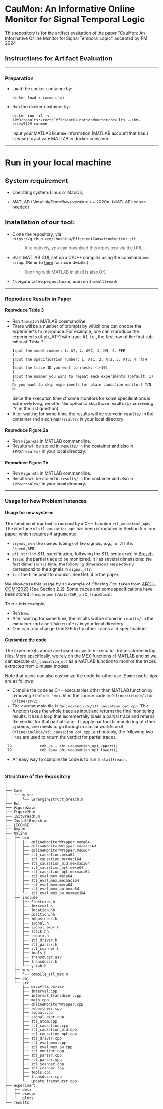 # CauMon: An Informative Online Monitor for Signal Temporal Logic

This repository is for the artifact evaluation of the paper "CauMon: An Informative Online Monitor for Signal Temporal Logic", accepted by FM 2024.

## Instructions for Artifact Evaluation

***
### Preparation
- Load the docker container by:

  `docker load < caumon.tar`

- Run the docker container by:

  `docker run -it -v $PWD/results:/root/EfficientCausationMonitor/results --shm-size=512M caumon`

  Input your MATLAB license information (MATLAB account that has a license) to activate MATLAB in docker container. 


***
# Run in your local machine

## System requirement

- Operating system: Linux or MacOS;

- MATLAB (Simulink/Stateflow) version: >= 2020a. (MATLAB license needed)

## Installation of our tool:

- Clone the repository, via `https://github.com/choshina/EfficientCausationMonitor.git`
  
  > Alternatively, you can download this repository via the URL: .

- Start MATLAB GUI, set up a C/C++ compiler using the command `mex -setup`. (Refer to [here](https://www.mathworks.com/help/matlab/matlab_external/changing-default-compiler.html) for more details.)
  > Running with MATLAB in shell is also OK. 
  
- Navigate to the project home, and run `InstallBreach`



***
### Reproduce Results in Paper

#### Reproduce Table 3

- Run `Table3` in MATLAB commandline.
- There will be a number of prompts by which one can choose the experiments to reproduce. For example, one can reproduce the experiments of phi_AT^1 with trace #1, i.e., the first row of the first sub-table of Table 3:
  ```
  Input the model number: 1. AT, 2. AFC, 3. NN, 4. FFR
  1
  Input the specification number: 1. AT1, 2. AT2, 3. AT3, 4. AT4
  1
  Input the trace ID you want to check: (1~10)
  1
  Input the number you want to repeat each experiments (Default: 1)
  5
  Do you want to skip experiments for plain causation monitor? Y/N
  N
  ```
  Since the execution time of some monitors for some specifications is extremely long, we offer the option to skip those results (by answering 'Y' in the last question).
- After waiting for some time, the results will be stored in `results/` in the container and also `$PWD/results/` in your local directory

#### Reproduce Figure 2a

- Run `Figure2a` in MATLAB commandline.
- Results will be stored in `results/` in the container and also in `$PWD/results/` in your local directory.

#### Reproduce Figure 2b

- Run `Figure2a` in MATLAB commandline.
- Results will be stored in `results/` in the container and also in `$PWD/results/` in your local directory.

***
### Usage for New Problem Instances

#### Usage for new systems

The function of our tool is realized by a C++ function `stl_causation_opt`. The interface of `stl_causation_opt` has been introduced in Section 5 of our paper, which requires 4 arguments:
  - `signal_str`: the names (string) of the signals, e.g., for AT it is `'speed,RPM'`
  - `phi_str`: the STL specification, following the STL syntax rule in [Breach](https://github.com/decyphir/breach)
  - `trace`: the partial trace to be monitored. It has several dimensions: the first dimension is time; the following dimensions respectively correspond to the signals in `signal_str`.
  - `tau`: the time point to monitor. See Def. 4 in the paper.

We showcase this usage by an example of *Chasing Car*, taken from [ARCH-COMP2023](https://easychair.org/publications/paper/wFh9) (See Section 2.2).
Some traces and some specifications have been stored in `experiment/data/CAR_phiX_traceX.mat`.

To run this example, 
- Run `New`.
- After waiting for some time, the results will be stored in `results/` in the container and also `$PWD/results/` in your local directory.
- One can also change Line 3-6 to try other traces and specifications.

#### Customize the code

The experiments above are based on system execution traces stored in log files. More specifically, we rely on the MEX functions of MATLAB and so we can execute `stl_causation_opt` as a MATLAB function to monitor the traces extracted from Simulink models.

Note that users can also customize the code for other use. Some useful tips are as follows:
- Compile the code as C++ executables other than MATLAB function by removing `#include "mex.h"` in the source code in `Online/include/` and `Online/src/`;
- The current main file is `Online/include/stl_causation_opt.cpp`. This function takes the whole trace as input and returns the final monitoring results. It has a loop that incrementally loads a partial trace and returns the verdict for that partial trace. To apply our tool to monitoring of other systems, one needs to go through a similar workflow of `Online/include/stl_causation_opt.cpp`, and notably, the following two lines are used to return the verdict for partial traces.
```
 78             rob_up = phi->causation_opt_upper();
 79             rob_low= phi->causation_opt_lower();
```
- An easy way to compile the code is to run `InstallBreach`.

***
### Structure of the Repository

```
.
├── Core
│   └── m_src
│       └── varargin2struct_breach.m
├── Ext
├── Figure2a.m
├── Figure2b.m
├── InitBreach.m
├── InstallBreach.m
├── LICENSE
├── New.m
├── Online
│   ├── bin
│   │   ├── onlineMonitorWrapper.mexa64
│   │   ├── onlineMonitorWrapper.mexmaci64
│   │   ├── onlineMonitorWrapper.mexw64
│   │   ├── stl_causation.mexa64
│   │   ├── stl_causation.mexmaci64
│   │   ├── stl_causation_mid.mexmaci64
│   │   ├── stl_causation_opt.mexa64
│   │   ├── stl_causation_opt.mexmaci64
│   │   ├── stl_eval_mex.mexa64
│   │   ├── stl_eval_mex.mexmaci64
│   │   ├── stl_eval_mex.mexw64
│   │   ├── stl_eval_mex_pw.mexa64
│   │   └── stl_eval_mex_pw.mexmaci64
│   ├── include
│   │   ├── FlexLexer.h
│   │   ├── interval.h
│   │   ├── location.hh
│   │   ├── position.hh
│   │   ├── robustness.h
│   │   ├── signal.h
│   │   ├── signal_expr.h
│   │   ├── stack.hh
│   │   ├── stdafx.h
│   │   ├── stl_driver.h
│   │   ├── stl_parser.h
│   │   ├── stl_scanner.h
│   │   ├── tools.h
│   │   ├── transducer.asv
│   │   ├── transducer.h
│   │   └── y.tab.h
│   ├── m_src
│   │   └── compile_stl_mex.m
│   ├── obj
│   └── src
│       ├── Makefile_Parser
│       ├── interval.cpp
│       ├── interval_transducer.cpp
│       ├── main.cpp
│       ├── onlineMonitorWrapper.cpp
│       ├── robustness.cpp
│       ├── signal.cpp
│       ├── signal_expr.cpp
│       ├── stl_atom.cpp
│       ├── stl_causation.cpp
│       ├── stl_causation_mid.cpp
│       ├── stl_causation_opt.cpp
│       ├── stl_driver.cpp
│       ├── stl_eval_mex.cpp
│       ├── stl_eval_mex_pw.cpp
│       ├── stl_monitor.cpp
│       ├── stl_parser.cpp
│       ├── stl_parser.ypp
│       ├── stl_scanner.cpp
│       ├── stl_scanner.lpp
│       ├── tools.cpp
│       ├── transducer.cpp
│       └── update_transducer.cpp
├── experiment
│   ├── data
│   ├── exec.m
│   └── plots
└── results
```


<!-- 
***

## System requirement

If you want to compile from source code, the requirement is as follows:

- C++ compiler.

- MATLAB (Simulink/Stateflow) version: >= 2020a. (MATLAB license needed)

Alternatively, you can also use the executables available in `Online/bin/`.

## Installation:

- Clone this repository
  
- Start MATLAB GUI, set up a C/C++ compiler using the command `mex -setup`. (Refer to [here](https://www.mathworks.com/help/matlab/matlab_external/changing-default-compiler.html) for more details.)
  > Running with MATLAB in shell is also OK.

- Navigate to the project home, and run `InstallBreach`
  > Note that we customized `InstallBreach`. It only compiles the online monitoring component. For the full functionality of Breach, please refer to [the original repository](https://github.com/decyphir/breach)

## Code Instruction:

- source code is in `Online/src` and `Online/include`
- executables are in `Online/bin`
- main function of robust online monitor [FMSD'17] is `Online/src/stl_eval_mex_pw.cpp`
- main function of causation monitor is `Online/src/stl_causation_opt.cpp`
- see `experiment/exec.m` for the usage of the two main functions
  - the STL syntax follows [Breach](https://github.com/decyphir/breach)
  - currently, syntactically, causation monitor doesn't support "until", "=>".  

***

## Reproduction of experiments in paper

- Navigate to `experiment/`, all the traces and specifications have been stored at those `.mat` files
  
- In Line 3 of `exec.m`, specify the problem instance you want to run

- run `exec.m` in MATLAB.

***

## Supplementary results
In each of the figures below, there are three sub-plots:
  - the top sub-plot is the signal being monitored;
  - the middle sub-plot is the monitoring result of robust online monitors;
  - the bottom sub-plot is the monitoring result of our proposed efficient causation monitors;

<p float="left">
  <img src="experiment/plots/AT_phi1.png" alt="AT_phi1" width="400"/> 
  <img src="experiment/plots/AT_phi2.png" alt="AT_phi2" width="400"/>
</p>
<p float="left">
  <img src="experiment/plots/AT_phi3.png" alt="AT_phi3" width="400"/>
  <img src="experiment/plots/AT_phi4.png" alt="AT_phi4" width="400"/>
</p>
<p float="left">
  <img src="experiment/plots/AFC_phi1.png" alt="AFC_phi1" width="400"/>
  <img src="experiment/plots/AFC_phi2.png" alt="AFC_phi2" width="400"/>
</p>

## How to draw such plots

- Navigate to `experiment/`, and open `plot_fig.m`
  
- Specify the problem instance you want to run, also specify the ID of the signal stored in `experiment/data/`
  
- Run `plot_fig.m`
-->
